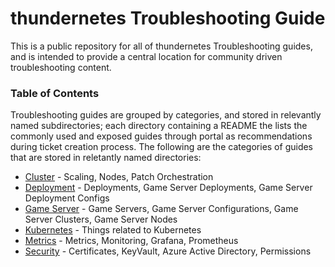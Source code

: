 # thundernetes Troubleshooting Guide

This is a public repository for all of thundernetes Troubleshooting guides, and is intended to provide a central location for community driven troubleshooting content. 

### Table of Contents
Troubleshooting guides are grouped by categories, and stored in relevantly named subdirectories; each directory containing a README the lists the commonly used and exposed guides through portal as recommendations during ticket creation process. The following are the categories of guides that are stored in reletantly named directories:

- [Cluster](./Cluster/README.md) - Scaling, Nodes, Patch Orchestration
- [Deployment](./Deployment/README.md) - Deployments, Game Server Deployments, Game Server Deployment Configs
- [Game Server](./GameServers/README.md) - Game Servers, Game Server Configurations, Game Server Clusters, Game Server Nodes
- [Kubernetes](./Kubernetes/README.md) - Things related to Kubernetes
- [Metrics](./Metrics/README.md) - Metrics, Monitoring, Grafana, Prometheus
- [Security](./Security/README.md) - Certificates, KeyVault, Azure Active Directory, Permissions
  
